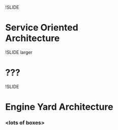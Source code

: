 !SLIDE
# Service Oriented<br>Architecture

!SLIDE larger
# ???

!SLIDE
# Engine Yard Architecture

### &lt;lots of boxes&gt;
